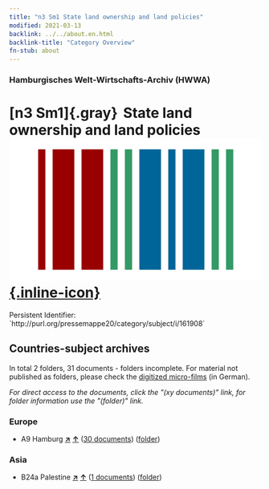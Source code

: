 ```yaml
---
title: "n3 Sm1 State land ownership and land policies"
modified: 2021-03-13
backlink: ../../about.en.html
backlink-title: "Category Overview"
fn-stub: about
---
```


### Hamburgisches Welt-Wirtschafts-Archiv (HWWA)

# [n3 Sm1]{.gray}&#8201; State land ownership and land policies &#160; [![Wikidata](/images/Wikidata-logo.svg "Wikidata"){.inline-icon}](http://www.wikidata.org/entity/Q104710502)

<div class="hint">Persistent Identifier: `http://purl.org/pressemappe20/category/subject/i/161908`</div>







## Countries-subject archives





In total 2 folders, 31 documents - folders incomplete.
For material not published as folders, please check the [digitized micro-films](/film/h1_sh.de.html) (in German).

_For direct access to the documents, click the "(xy documents)" link, for folder information use the "(folder)" link._



### Europe

- A9 Hamburg [**&nearr;**](../../../geo/i/140905/about.en.html "Hamburg (all folders)") [**&uarr;**](../../../geo/about.en.html#A9 "Country category system") (<a href="https://pm20.zbw.eu/iiifview/folder/sh/140905,161908" title="about: Hamburg : State land ownership and land policies" target="_blank">30 documents</a>) ([folder](../../../../folder/sh/1409xx/140905/1619xx/161908/about.en.html))

### Asia

- B24a Palestine [**&nearr;**](../../../geo/i/141115/about.en.html "Palestine (all folders)") [**&uarr;**](../../../geo/about.en.html#B24a "Country category system") (<a href="https://pm20.zbw.eu/iiifview/folder/sh/141115,161908" title="about: Palestine : State land ownership and land policies" target="_blank">1 documents</a>) ([folder](../../../../folder/sh/1411xx/141115/1619xx/161908/about.en.html))








